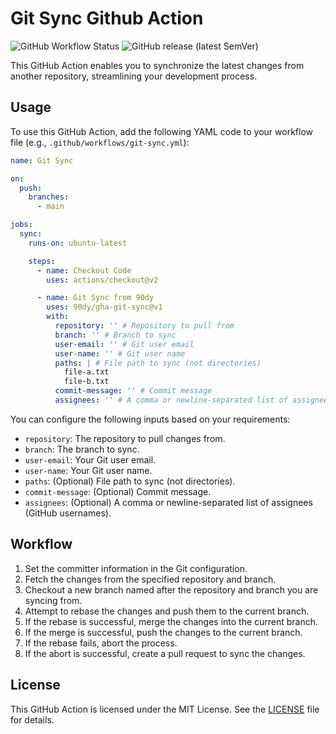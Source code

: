 # Git Sync Github Action

![GitHub Workflow Status](https://img.shields.io/github/workflow/status/90dy/gha-git-sync/semantic-release)
![GitHub release (latest SemVer)](https://img.shields.io/github/v/release/90dy/gha-git-sync)

This GitHub Action enables you to synchronize the latest changes from another repository, streamlining your development process.

## Usage

To use this GitHub Action, add the following YAML code to your workflow file (e.g., `.github/workflows/git-sync.yml`):

```yaml
name: Git Sync

on:
  push:
    branches:
      - main

jobs:
  sync:
    runs-on: ubuntu-latest

    steps:
      - name: Checkout Code
        uses: actions/checkout@v2

      - name: Git Sync from 90dy
        uses: 90dy/gha-git-sync@v1
        with:
          repository: '' # Repository to pull from
          branch: '' # Branch to sync
          user-email: '' # Git user email
          user-name: '' # Git user name
          paths: | # File path to sync (not directories)
            file-a.txt
            file-b.txt
          commit-message: '' # Commit message
          assignees: '' # A comma or newline-separated list of assignees (GitHub usernames)
```

You can configure the following inputs based on your requirements:

- `repository`: The repository to pull changes from.
- `branch`: The branch to sync.
- `user-email`: Your Git user email.
- `user-name`: Your Git user name.
- `paths`: (Optional) File path to sync (not directories).
- `commit-message`: (Optional) Commit message.
- `assignees`: (Optional) A comma or newline-separated list of assignees (GitHub usernames).

## Workflow

1. Set the committer information in the Git configuration.
2. Fetch the changes from the specified repository and branch.
3. Checkout a new branch named after the repository and branch you are syncing from.
4. Attempt to rebase the changes and push them to the current branch.
5. If the rebase is successful, merge the changes into the current branch.
6. If the merge is successful, push the changes to the current branch.
7. If the rebase fails, abort the process.
8. If the abort is successful, create a pull request to sync the changes.

## License

This GitHub Action is licensed under the MIT License. See the [LICENSE](LICENSE) file for details.
